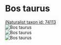 
Bos taurus
==========
  
[iNaturalist taxon id: 74113](https://www.inaturalist.org/taxa/74113)  
![Bos taurus](https://inaturalist-open-data.s3.amazonaws.com/photos/188289014/medium.jpeg)  
![Bos taurus](https://inaturalist-open-data.s3.amazonaws.com/photos/188289050/medium.jpeg)  
![Bos taurus](https://inaturalist-open-data.s3.amazonaws.com/photos/188288970/medium.jpeg)
